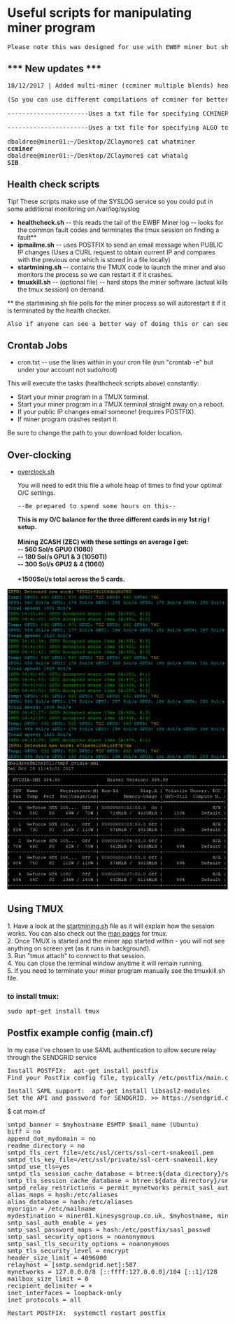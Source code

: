 <h1>Useful scripts for manipulating miner program</h1>
<pre>Please note this was designed for use with EWBF miner but should be pretty easy to adapt for other miners like Claymore</pre>
<h2>*** New updates ***</h2>
<pre>18/12/2017 | Added multi-miner (ccminer multiple blends) health-checking and startup:<br/>
(So you can use different compilations of ccminer for better hash rates on certain algs)<br/>
----------------------Uses a txt file for specifying CCMINER or MINER (EWBF)<br/>
----------------------Uses a txt file for specifying ALGO to mine.<br/>
dbaldree@miner01:~/Desktop/ZClaymore$ cat whatminer
<strong>ccminer</strong>
dbaldree@miner01:~/Desktop/ZClaymore$ cat whatalg
<strong>SIB</strong>
</pre>
<h2>Health check scripts</h2>
<p>Tip! These scripts make use of the SYSLOG service so you could put in some additional monitoring on /var/log/syslog</p>
<ul>
<li><strong>healthcheck.sh</strong> -- this reads the tail of the EWBF Miner log -- looks for the common fault codes and terminates the tmux session on finding a fault**</li>
<li><strong>ipmailme.sh</strong> -- uses POSTFIX to send an email message when PUBLIC IP changes (Uses a CURL request to obtain current IP and compares with the previous one which is stored in a file locally)</li>
<li><strong>startmining.sh</strong> -- contains the TMUX code to launch the miner and also monitors the process so we can restart it if it crashes.</li>
<li><strong>tmuxkill.sh</strong> -- (optional file) -- hard stops the miner software (actual kills the tmux session) on demand.</li>
</ul>
<p>
  ** the startmining.sh file polls for the miner process so will autorestart it if it is terminated by the health checker.
</p>

<pre>
Also if anyone can see a better way of doing this or can see opportunities to improve these health check scripts please do shout me out (baldersd@hotmail.com).
</pre>

<h2>Crontab Jobs</h2>
<ul>
<li>cron.txt -- use the lines within in your cron file (run "crontab -e" but under your account not sudo/root)</li>
</ul>
<p>This will execute the tasks (healthcheck scripts above) constantly:</p>
<ul>
  <li>Start your miner program in a TMUX terminal.</li>
  <li>Start your miner program in a TMUX terminal straight away on a reboot.</li>
  <li>If your public IP changes email someone! (requires POSTFIX).</li>
  <li>If miner program crashes restart it.</li>
  </ul>
  <p>Be sure to change the path to your download folder location.</p>
<h2>Over-clocking</h2>
<ul>
  <li><a href="https://github.com/baldersd/CryptoMining/blob/master/Miner%20Scripts/overclock.sh" target="_new">overclock.sh</a></li>
  <p>You will need to edit this file a whole heap of times to find your optimal O/C settings.</p>
  <pre>--Be prepared to spend some hours on this--</pre>
  <p><strong>This is my O/C balance for the three different cards in my 1st rig I setup.<br/><br/>Mining ZCASH (ZEC) with these settings on average I get:<br/>
    -- 560 Sol/s GPU0 (1080)<br/>
    -- 180 Sol/s GPU1 & 3 (1050TI)<br/>
    -- 300 Sol/s GPU2 & 4 (1060)<br/><br/>
    +1500Sol/s total across the 5 cards.
    </strong></p>
  
</ul>
<img src="ewbfzecrig1.png">
<img src="nvidiasettings.png">
<h2>Using TMUX</h2>
1. Have a look at the <a href="https://github.com/baldersd/CryptoMining/blob/master/Miner%20Scripts/startmining.sh" target="_new">startmining.sh</a> file as it will explain how the session works. You can also check out the <a href="https://linux.die.net/man/1/tmux" target="_new">man pages</a> for tmux.<br/>
2. Once TMUX is started and the miner app started within - you will not see anything on screen yet (as it runs in background).<br/>
3. Run "tmux attach" to connect to that session.<br/>
4. You can close the terminal window anytime it will remain running.<br/>
5. If you need to terminate your miner program manually see the tmuxkill.sh file.<br/>
<h3>to install tmux:</h3>
<pre>sudo apt-get install tmux</pre>

<h2>Postfix example config (main.cf)</h2>
<p>In my case I've chosen to use SAML authentication to allow secure relay through the SENDGRID service</p>

<pre>
Install POSTFIX:  apt-get install postfix
Find your Postfix config file, typically /etc/postfix/main.cf
</pre>

<pre>
Install SAML support:  apt-get install libsasl2-modules
Set the API and password for SENDGRID. >> https://sendgrid.com/docs/Integrate/Mail_Servers/postfix.html
</pre>

$ cat main.cf
<pre>
smtpd_banner = $myhostname ESMTP $mail_name (Ubuntu)
biff = no
append_dot_mydomain = no
readme_directory = no
smtpd_tls_cert_file=/etc/ssl/certs/ssl-cert-snakeoil.pem
smtpd_tls_key_file=/etc/ssl/private/ssl-cert-snakeoil.key
smtpd_use_tls=yes
smtpd_tls_session_cache_database = btree:${data_directory}/smtpd_scache
smtp_tls_session_cache_database = btree:${data_directory}/smtp_scache
smtpd_relay_restrictions = permit_mynetworks permit_sasl_authenticated defer_una                                                         myhostname = miner01.kinesysgroup.co.uk
alias_maps = hash:/etc/aliases
alias_database = hash:/etc/aliases
myorigin = /etc/mailname
mydestination = miner01.kinesysgroup.co.uk, $myhostname, miner01, localhost.localdomain, localhost
smtp_sasl_auth_enable = yes
smtp_sasl_password_maps = hash:/etc/postfix/sasl_passwd
smtp_sasl_security_options = noanonymous
smtp_sasl_tls_security_options = noanonymous
smtp_tls_security_level = encrypt
header_size_limit = 4096000
relayhost = [smtp.sendgrid.net]:587
mynetworks = 127.0.0.0/8 [::ffff:127.0.0.0]/104 [::1]/128
mailbox_size_limit = 0
recipient_delimiter = +
inet_interfaces = loopback-only
inet_protocols = all
</pre>

<pre>
Restart POSTFIX:  systemctl restart postfix
</pre>
